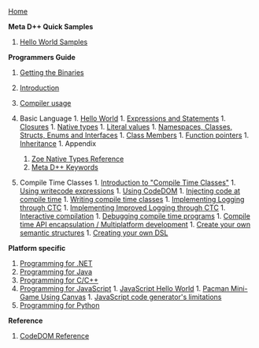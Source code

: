 [Home](Home.md)

**Meta D++ Quick Samples**

  1. [Hello World Samples](Hello_World_Samples.md)

**Programmers Guide**
  1. [Getting the Binaries](Building_Binaries.md)
  1. [Introduction](Introduction.md)
  1. [Compiler usage](Compiler_usage.md)
  1. Basic Language
    1. [Hello World](Hello_World_Samples.md)
    1. [Expressions and Statements](Expressions_and_Statements.md)
    1. [Closures](Closures.md)
    1. [Native types](Native_types.md)
    1. [Literal values](Literals.md)
    1. [Namespaces, Classes, Structs, Enums and Interfaces](Classes_Interfaces_Namespaces.md)
    1. [Class Members](Functions.md)
    1. [Function pointers](Function_pointers.md)
    1. [Inheritance](Inheritance.md)
    1. Appendix
      1. [Zoe Native Types Reference](Zoe_native_types.md)
      1. [Meta D++ Keywords](metadpp_keywords.md)

  1. Compile Time Classes
    1. [Introduction to "Compile Time Classes"](Introduction_to_Compile_Time.md)
    1. [Using writecode expressions](Using_writecode.md)
    1. [Using CodeDOM](Using_CodeDOM.md)
    1. [Injecting code at compile time](Injecting_code.md)
    1. [Writing compile time classes](Writing_compile_time_classes.md)
    1. [Implementing Logging through CTC](Writing_compile_time_classes_2.md)
    1. [Implementing Improved Logging through CTC](Writing_compile_time_classes_3.md)
    1. [Interactive compilation](Interactive_compilation.md)
    1. [Debugging compile time programs](Debugging_compile_time.md)
    1. [Compile time API encapsulation / Multiplatform development](API_Encapsulation.md)
    1. [Create your own semantic structures](Create_your_own_semantic_structures.md)
    1. [Creating your own DSL](Create_your_own_DSL.md)

**Platform specific**

  1. [Programming for .NET](Programming_NET.md)
  1. [Programming for Java](Programming_Java.md)
  1. [Programming for C/C++](Programming_Cpp.md)
  1. [Programming for JavaScript](Programming_Javascript.md)
    1. [JavaScript Hello World](Javascript_hello_world.md)
    1. [Pacman Mini-Game Using Canvas](Javascript_pacman_sample.md)
    1. [JavaScript code generator's limitations](Javascript_limitations.md)
  1. [Programming for Python](Programming_Python.md)

**Reference**
  1. [CodeDOM Reference](https://googledrive.com/host/0B6YUCBp4Z-wOOGZBdlVRTTQzNFk/namespaces.html)